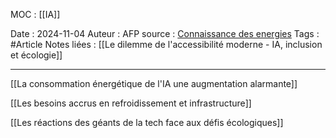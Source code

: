 MOC :  [[IA]]

Date : 2024-11-04
Auteur : AFP
source : [Connaissance des energies](https://www.connaissancedesenergies.org/afp/des-emissions-de-co2-qui-senvolent-pourquoi-lintelligence-artificielle-est-elle-si-energivore-240706)
Tags : #Article
Notes liées :  [[Le dilemme de l'accessibilité moderne - IA, inclusion et écologie]]

---
[[La consommation énergétique de l'IA  une augmentation alarmante]]

[[Les besoins accrus en refroidissement et infrastructure]]

[[Les réactions des géants de la tech face aux défis écologiques]]